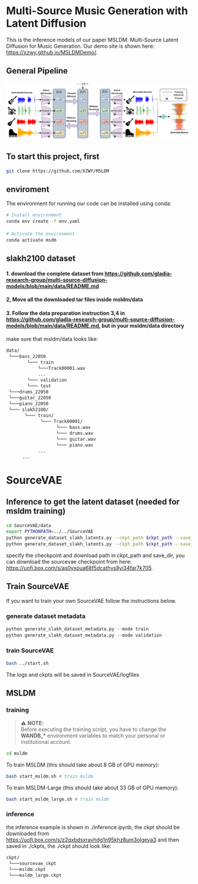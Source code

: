 # Multi-Source Music Generation with Latent Diffusion
This is the inference models of our paper MSLDM: Multi-Source Latent Diffusion for Music Generation. Our demo site is shown here: https://xzwy.github.io/MSLDMDemo/.

## General Pipeline
<p align="center">
<img src="general_pipeline.png"/>
</p> 

## To start this project, first
```bash
git clone https://github.com/XZWY/MSLDM
```

## enviroment
The environment for running our code can be installed using conda:
```bash
# Install environment
conda env create -f env.yaml

# Activate the environment
conda activate msdm
```

## slakh2100 dataset
#### 1. download the complete dataset from https://github.com/gladia-research-group/multi-source-diffusion-models/blob/main/data/README.md
#### 2, Move all the downloaded tar files inside msldm/data
#### 3. Follow the data preparation instruction 3,4 in https://github.com/gladia-research-group/multi-source-diffusion-models/blob/main/data/README.md, but in your msldm/data directory
make sure that msldm/data looks like:
```
data/
 └───bass_22050
        └─── train
            └───Track00001.wav
            ...
        └─── validation
        └─── test
 └───drums_22050
 └───guitar_22050
 └───piano_22050
 └─── slakh2100/
       └─── train/
             └─── Track00001/
                   └─── bass.wav
                   └─── drums.wav
                   └─── guitar.wav
                   └─── piano.wav
            ...
      ...
```
# SourceVAE

## Inference to get the latent dataset (needed for msldm training)
```bash
cd SourceVAE/data
export PYTHONPATH=../../SourceVAE
python generate_dataset_slakh_latents.py --ckpt_path $ckpt_path --save_dir $save_dir --mode 'train' --device 'cuda:0' --batch_size 4 --n_workers 2
python generate_dataset_slakh_latents.py --ckpt_path $ckpt_path --save_dir $save_dir --mode 'validation' --device 'cuda:0' --batch_size 4 --n_workers 2
```
specify the checkpoint and download path in ckpt_path and save_dir, you can download the sourcevae checkpoint from here: https://uofi.box.com/s/as0yxoua68f5dcathvs8yi34far7k705.


##  Train SourceVAE
If you want to train your own SourceVAE follow the instructions below.
### generate dataset metadata
```python
python generate_slakh_dataset_metadata.py --mode train
python generate_slakh_dataset_metadata.py --mode validation
```
### train SourceVAE
```bash
bash ../start.sh
```
The logs and ckpts will be saved in SourceVAE/logfiles

## MSLDM
### training
> ⚠️ **NOTE:**  
> Before executing the training script, you have to change the **WANDB_\*** environment variables to match your 
personal or institutional account.

```bash
cd msldm
```
To train MSLDM (this should take about 8 GB of GPU memory):
```bash
bash start_msldm.sh # train msldm
```
To train MSLDM-Large (this should take about 33 GB of GPU memory):
```bash
bash start_msldm_large.sh # train msldm
```

### inference
the inference example is shown in ./inference.ipynb, the ckpt should be downloaded from https://uofi.box.com/s/z2qxbdsxravhdg1n95khz8um3olgeya3 and then saved in ./ckpts, the ./ckpt should look like:
```
ckpt/
 └───sourcevae_ckpt
 └───msldm.ckpt
 └───msldm_large.ckpt
```